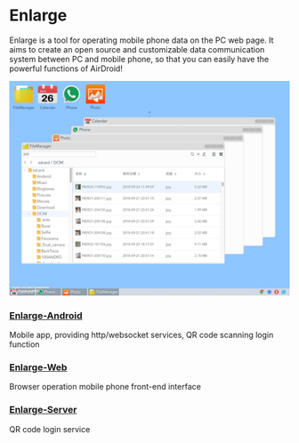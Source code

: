 # Enlarge

Enlarge is a tool for operating mobile phone data on the PC web page. It aims to create an open source and customizable data communication system between PC and mobile phone, so that you can easily have the powerful functions of AirDroid!

![avatar](https://github.com/Cmdmac/Enlarge/blob/master/Enlarge-Web.jpeg)

### [Enlarge-Android][1]

Mobile app, providing http/websocket services, QR code scanning login function

### [Enlarge-Web][2]

Browser operation mobile phone front-end interface

### [Enlarge-Server][3]

QR code login service

[1]:https://github.com/Cmdmac/Enlarge-Android
[2]:https://github.com/Cmdmac/Enlarge-Web
[3]:https://github.com/Cmdmac/Enlarge-Server
